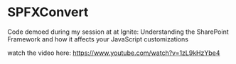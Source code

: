 # SPFXConvert
Code demoed during my session at at Ignite: Understanding the SharePoint Framework and how it affects your JavaScript customizations

watch the video here:  https://www.youtube.com/watch?v=1zL9kHzYbe4 
